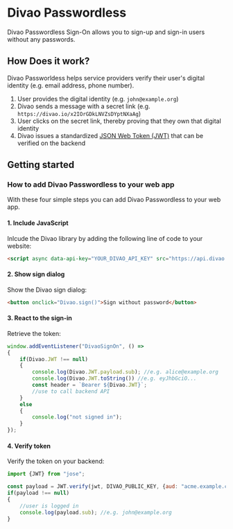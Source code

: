 # Divao Passwordless

Divao Passwordless Sign-On allows you to sign-up and sign-in users without any passwords.

## How Does it work?

Divao Passworldess helps service providers verify their user's digital identity (e.g. email address, phone number).

1. User provides the digital identity (e.g. `john@example.org`)
1. Divao sends a message with a secret link (e.g. `https://divao.io/x2IOrGDkLNVZsDYptNXaAg`)
1. User clicks on the secret link, thereby proving that they own that digital identity
1. Divao issues a standardized [JSON Web Token (JWT)](https://en.wikipedia.org/wiki/JSON_Web_Token) that can be verified on the backend 

## Getting started

### How to add Divao Passwordless to your web app

With these four simple steps you can add Divao Passwordless to your web app.

#### 1. Include JavaScript

Inlcude the Divao library by adding the following line of code to your website:

```html
<script async data-api-key="YOUR_DIVAO_API_KEY" src="https://api.divao.io/v1/"></script>
```

#### 2. Show sign dialog

Show the Divao sign dialog:

```html
<button onclick="Divao.sign()">Sign without password</button>
```

#### 3. React to the sign-in

Retrieve the token:

```js
window.addEventListener("DivaoSignOn", () =>
{
    if(Divao.JWT !== null)
    {
        console.log(Divao.JWT.payload.sub); //e.g. alice@example.org
        console.log(Divao.JWT.toString()) //e.g. eyJhbGciO...
        const header = `Bearer ${Divao.JWT}`;    
        //use to call backend API
    }
    else
    {
        console.log("not signed in");
    }
});
```

#### 4. Verify token

Verify the token on your backend:

```js
import {JWT} from "jose";

const payload = JWT.verify(jwt, DIVAO_PUBLIC_KEY, {aud: "acme.example.com"});
if(payload !== null)
{
    //user is logged in
    console.log(payload.sub); //e.g. john@example.org
}
```